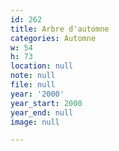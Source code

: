 ```yaml
---
id: 262
title: Arbre d'automne
categories: Automne
w: 54
h: 73
location: null
note: null
file: null
year: '2000'
year_start: 2000
year_end: null
image: null

---
```

